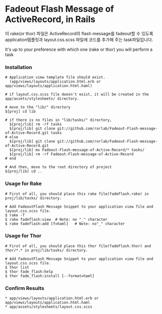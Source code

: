 # Fadeout Flash Message of ActiveRecord, in Rails

이 rake(or thor) 파일은 ActiveRecord의 flash message를 fadeout할 수 있도록 application템플릿과 layout.css.scss 파일에 코드를 추가해 주는 task파일입니다. 

It's up to your preference with which one (rake or thor) you will perform a task 

### Installation

    # Application view template file should exist.
      (app/views/layouts/application.html.erb or app/views/layouts/application.html.haml)
      
    # if layout.css.scss file doesn't exist, it will be created in the app/assets/stylesheets/ directory.
    
    # move to the "lib/" directory
    $[proj] cd lib
    
    # if there is no files in "lib/tasks/" directory, 
      $[proj/lib] rm -rf tasks
      $[proj/lib] git clone git://github.com/rorlab/Fadeout-Flash-message-of-Active-Record.git tasks
    # else
      $[proj/lib] git clone git://github.com/rorlab/Fadeout-Flash-message-of-Active-Record.git
      $[proj/lib] mv Fadeout-Flash-message-of-Active-Record/* tasks/
      $[proj/lib] rm -rf Fadeout-Flash-message-of-Active-Record
    # end
    
    # And then, move to the root directory of project
    $[proj/lib] cd ..
    
    
### Usage for Rake

    # First of all, you should place this rake file(fadeFlash.rake) in proj/lib/tasks/ directory.
    
    # Add FadeoutFlash Message Snippet to your application view file and layout.css.scss file.
    $ rake -T
    $ rake fadeflash:view  # Note: no "_" character
    $ rake fadeflash:add [f=haml]   # Note: no"_" character

### Usage for Thor

    # First of all, you should place this thor file(fadeFlash.thor) and thor/*.* in proj/lib/tasks/ directory.
    
    # Add FadeoutFlash Message Snippet to your application view file and layout.css.scss file.
    $ thor list
    $ thor fade_flash:help
    $ thor fade_flash:install [--format=haml]

### Confirm Results

    * app/views/layouts/application.html.erb or app/views/layouts/application.html.haml
    * app/assets/stylesheets/layout.css.scss